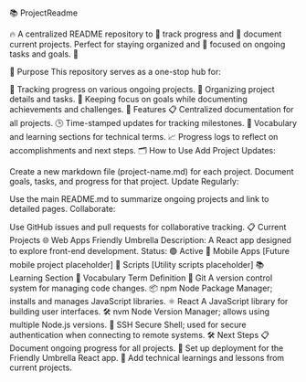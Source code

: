 📚 ProjectReadme

 🔥  A centralized README repository to 📝 track progress and 📂 document current projects. Perfect for staying organized and 🎯 focused on ongoing tasks and goals. 🚀

🎯 Purpose
This repository serves as a one-stop hub for:

📝 Tracking progress on various ongoing projects.
📂 Organizing project details and tasks.
🚀 Keeping focus on goals while documenting achievements and challenges.
📌 Features
📋 Centralized documentation for all projects.
🕒 Time-stamped updates for tracking milestones.
🧠 Vocabulary and learning sections for technical terms.
📈 Progress logs to reflect on accomplishments and next steps.
🗂️ How to Use
Add Project Updates:

Create a new markdown file (project-name.md) for each project.
Document goals, tasks, and progress for that project.
Update Regularly:

Use the main README.md to summarize ongoing projects and link to detailed pages.
Collaborate:

Use GitHub issues and pull requests for collaborative tracking.
📋 Current Projects
🌐 Web Apps
Friendly Umbrella
Description: A React app designed to explore front-end development.
Status: 🟢 Active
📱 Mobile Apps
[Future mobile project placeholder]
📜 Scripts
[Utility scripts placeholder]
📚 Learning Section
📖 Vocabulary
Term	Definition
🐙 Git	A version control system for managing code changes.
📦 npm	Node Package Manager; installs and manages JavaScript libraries.
⚛️ React	A JavaScript library for building user interfaces.
🛠️ nvm	Node Version Manager; allows using multiple Node.js versions.
🔐 SSH	Secure Shell; used for secure authentication when connecting to remote systems.
🛠️ Next Steps
📋 Document ongoing progress for all projects.
🚀 Set up deployment for the Friendly Umbrella React app.
🧠 Add technical learnings and lessons from current projects.
